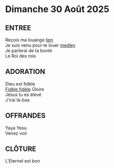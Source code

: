 # Dimanche 30 Août 2025 

## ENTREE  
Reçois ma louange [lien](https://www.youtube.com/watch?v=GoPcIEqKYTw&list=RDGoPcIEqKYTw&start_radio=1&t=73s)  
Je suis venu pour te louer [medley](https://www.youtube.com/watch?v=GTPNB7qrbaQ)  
Je parlerai de ta bonté  
Le Roi des rois  

## ADORATION  
Dieu est fidèle  
[Fidèle fidèle](https://www.youtube.com/watch?v=ja3jeEj-c1Y&list=RDja3jeEj-c1Y&start_radio=1)
Gloire  
Jésus tu es élevé  
J'irai là-bas  

## OFFRANDES  
Yaya Yesu  
Venez voir  

## CLÔTURE  
L'Eternel est bon  
